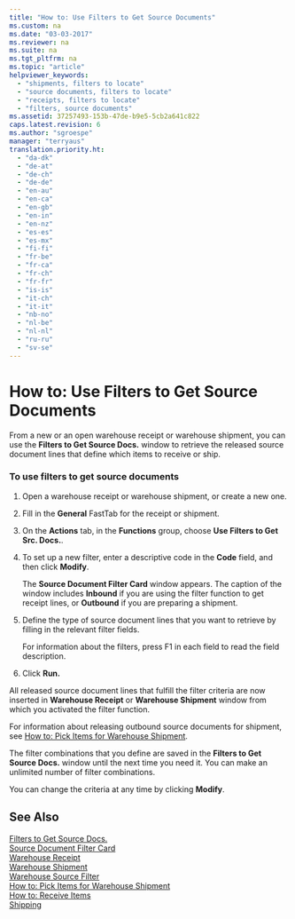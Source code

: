 ```yaml
---
title: "How to: Use Filters to Get Source Documents"
ms.custom: na
ms.date: "03-03-2017"
ms.reviewer: na
ms.suite: na
ms.tgt_pltfrm: na
ms.topic: "article"
helpviewer_keywords: 
  - "shipments, filters to locate"
  - "source documents, filters to locate"
  - "receipts, filters to locate"
  - "filters, source documents"
ms.assetid: 37257493-153b-47de-b9e5-5cb2a641c822
caps.latest.revision: 6
ms.author: "sgroespe"
manager: "terryaus"
translation.priority.ht: 
  - "da-dk"
  - "de-at"
  - "de-ch"
  - "de-de"
  - "en-au"
  - "en-ca"
  - "en-gb"
  - "en-in"
  - "en-nz"
  - "es-es"
  - "es-mx"
  - "fi-fi"
  - "fr-be"
  - "fr-ca"
  - "fr-ch"
  - "fr-fr"
  - "is-is"
  - "it-ch"
  - "it-it"
  - "nb-no"
  - "nl-be"
  - "nl-nl"
  - "ru-ru"
  - "sv-se"
---
```

# How to: Use Filters to Get Source Documents
From a new or an open warehouse receipt or warehouse shipment, you can use the **Filters to Get Source Docs.** window to retrieve the released source document lines that define which items to receive or ship.  
  
### To use filters to get source documents  
  
1.  Open a warehouse receipt or warehouse shipment, or create a new one.  
  
2.  Fill in the **General** FastTab for the receipt or shipment.  
  
3.  On the **Actions** tab, in the **Functions** group, choose **Use Filters to Get Src. Docs.**.  
  
4.  To set up a new filter, enter a descriptive code in the **Code** field, and then click **Modify**.  
  
     The **Source Document Filter Card** window appears. The caption of the window includes **Inbound** if you are using the filter function to get receipt lines, or **Outbound** if you are preparing a shipment.  
  
5.  Define the type of source document lines that you want to retrieve by filling in the relevant filter fields.  
  
     For information about the filters, press F1 in each field to read the field description.  
  
6.  Click **Run.**  
  
 All released source document lines that fulfill the filter criteria are now inserted in **Warehouse Receipt** or **Warehouse Shipment** window from which you activated the filter function.  
  
 For information about releasing outbound source documents for shipment, see [How to: Pick Items for Warehouse Shipment](../WarehouseActivities/how-to-pick-items-for-warehouse-shipment.md).  
  
 The filter combinations that you define are saved in the **Filters to Get Source Docs.** window until the next time you need it. You can make an unlimited number of filter combinations.  
  
 You can change the criteria at any time by clicking **Modify**.  
  
## See Also  
 [Filters to Get Source Docs.](../Topic/\($%20N_5784%20Filters%20to%20Get%20Source%20Docs.%20$\).md)   
 [Source Document Filter Card](../Topic/\($%20N_5786%20Source%20Document%20Filter%20Card%20$\).md)   
 [Warehouse Receipt](../Topic/\($%20N_5768%20Warehouse%20Receipt%20$\).md)   
 [Warehouse Shipment](../Topic/\($%20N_7335%20Warehouse%20Shipment%20$\).md)   
 [Warehouse Source Filter](../Topic/\($%20T_5771%20Warehouse%20Source%20Filter%20$\).md)   
 [How to: Pick Items for Warehouse Shipment](../WarehouseActivities/how-to-pick-items-for-warehouse-shipment.md)   
 [How to: Receive Items](../Receiving/how-to-receive-items.md)   
 [Shipping](../Topic/Shipping.md)